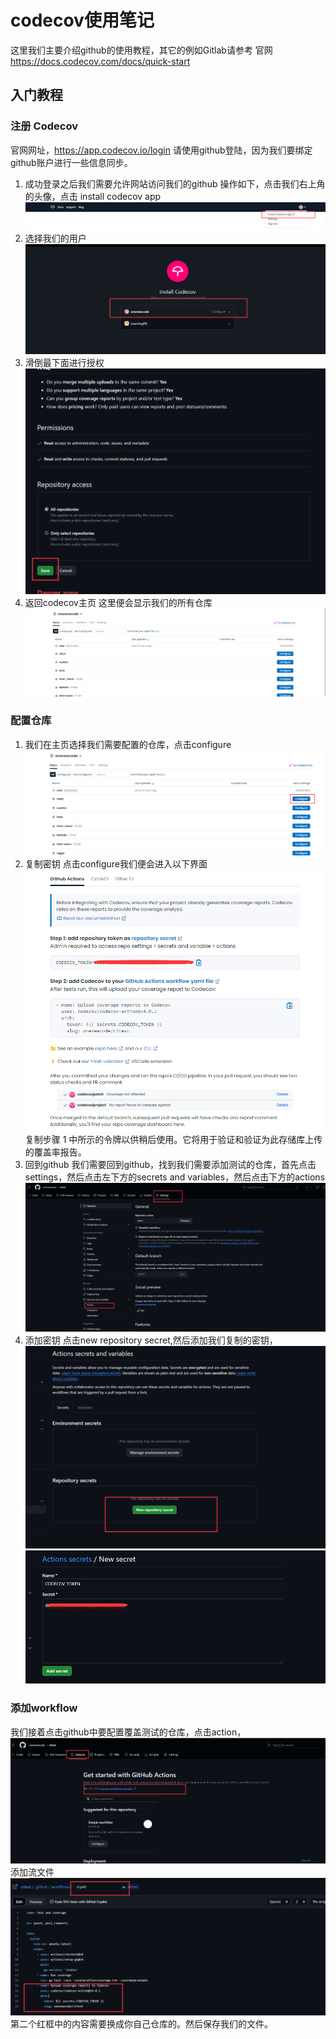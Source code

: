 # codecov使用笔记
这里我们主要介绍github的使用教程，其它的例如Gitlab请参考 官网 https://docs.codecov.com/docs/quick-start
##  入门教程
### 注册 Codecov
官网网址，https://app.codecov.io/login 请使用github登陆，因为我们要绑定github账户进行一些信息同步。

1. 成功登录之后我们需要允许网站访问我们的github
操作如下，点击我们右上角的头像，点击 install codecov app
![img_1.png](images%2Fimg_1.png)
2. 选择我们的用户
   ![img_1.png](images%2Fimg_2.png)
3. 滑倒最下面进行授权
![img_1.png](images%2Fimg_3.png)
4. 返回codecov主页
这里便会显示我们的所有仓库
![img.png](images%2Fimg.png)
### 配置仓库
1. 我们在主页选择我们需要配置的仓库，点击configure
![img_1.png](images%2Fimg_4.png)
2. 复制密钥
点击configure我们便会进入以下界面
   ![img_1.png](images%2Fimg_5.png)
   复制步骤 1 中所示的令牌以供稍后使用。它将用于验证和验证为此存储库上传的覆盖率报告。
3. 回到github
我们需要回到github，找到我们需要添加测试的仓库，首先点击settings，然后点击左下方的secrets and variables，然后点击下方的actions
   ![img_1.png](images%2Fimg_6.png)
4. 添加密钥
点击new repository secret,然后添加我们复制的密钥，
   ![img_1.png](images%2Fimg_7.png)
   ![img_1.png](images%2Fimg_8.png)
### 添加workflow
我们接着点击github中要配置覆盖测试的仓库，点击action，
![img_1.png](images%2Fimg_9.png)
添加流文件
![img_1.png](images%2Fimg_10.png)
第二个红框中的内容需要换成你自己仓库的。然后保存我们的文件。